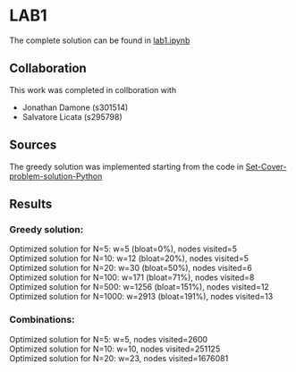 # LAB1
The complete solution can be found in [lab1.ipynb](https://github.com/scoleri-mr/computational_intelligence_2022_301841/blob/main/lab1/lab1.ipynb)
## Collaboration
This work was completed in collboration with
- Jonathan Damone (s301514)
- Salvatore Licata (s295798)

## Sources
The greedy solution was implemented starting from the code in [Set-Cover-problem-solution-Python](https://github.com/AndreaRubbi/Set-Cover-problem-solution-Python/blob/master/Greedy.py)

## Results
### Greedy solution:
Optimized solution for N=5: w=5 (bloat=0%), nodes visited=5  
Optimized solution for N=10: w=12 (bloat=20%), nodes visited=5  
Optimized solution for N=20: w=30 (bloat=50%), nodes visited=6  
Optimized solution for N=100: w=171 (bloat=71%), nodes visited=8  
Optimized solution for N=500: w=1256 (bloat=151%), nodes visited=12  
Optimized solution for N=1000: w=2913 (bloat=191%), nodes visited=13

### Combinations:
Optimized solution for N=5: w=5, nodes visited=2600  
Optimized solution for N=10: w=10, nodes visited=251125  
Optimized solution for N=20: w=23, nodes visited=1676081  
